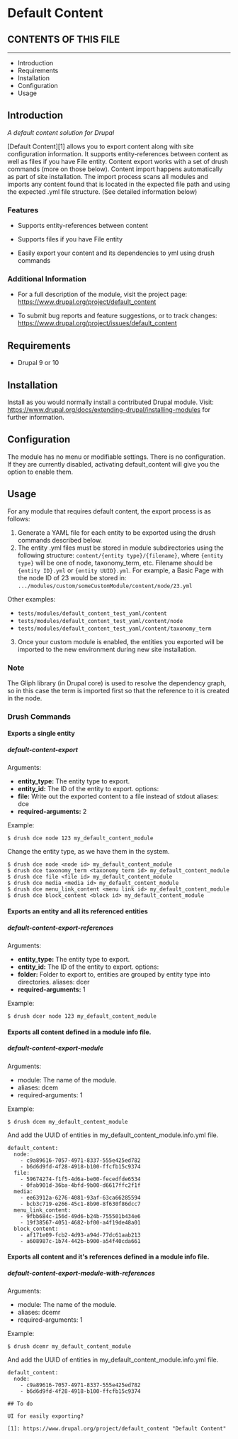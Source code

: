 # Default Content

## CONTENTS OF THIS FILE
---------------------

* Introduction
* Requirements
* Installation
* Configuration
* Usage



## Introduction
_A default content solution for Drupal_

[Default Content][1] allows you to export content along with site configuration information. It supports entity-references between content as well as files if you have File entity. Content export works with a set of drush commands (more on those below). Content import happens automatically as part of site installation. The import process scans all modules and imports any content found that is located in the expected file path and using the expected .yml file structure. (See detailed information below)

###  Features

* Supports entity-references between content

* Supports files if you have File entity

* Easily export your content and its dependencies to yml using drush commands

### Additional Information
* For a full description of the module, visit the project page:
  https://www.drupal.org/project/default_content

* To submit bug reports and feature suggestions, or to track changes:
   https://www.drupal.org/project/issues/default_content


## Requirements
* Drupal 9 or 10

## Installation
Install as you would normally install a contributed Drupal module. Visit:
https://www.drupal.org/docs/extending-drupal/installing-modules
for further information.

## Configuration
The module has no menu or modifiable settings. There is no configuration. If they are currently disabled, activating default_content will give you the option to enable them.


## Usage

For any module that requires default content, the export process is as follows:
1) Generate a YAML file for each entity to be exported using the drush commands described below.
2) The entity .yml files must be stored in module subdirectories using the following structure: `content/{entity type}/{filename}`, where `{entity type}` will be one of node, taxonomy_term, etc. Filename should be `{entity ID}.yml` or `{entity UUID}.yml`. For example, a Basic Page with the node ID of 23 would be stored in:
`.../modules/custom/someCustomModule/content/node/23.yml`

Other examples:

 - `tests/modules/default_content_test_yaml/content`
 - `tests/modules/default_content_test_yaml/content/node`
 - `tests/modules/default_content_test_yaml/content/taxonomy_term`

3) Once your custom module is enabled, the entities you exported will be imported to the new environment during new site installation.

### Note

The Gliph library (in Drupal core) is used to resolve the dependency graph, so in this case the term is imported first so that the reference to it is created in the node.

### Drush Commands

#### Exports a single entity

##### default-content-export

Arguments:
- **entity_type:** The entity type to export.
- **entity_id:** The ID of the entity to export.
options:
- **file:** Write out the exported content to a file instead of stdout
aliases: dce
- **required-arguments:** 2

Example:
```
$ drush dce node 123 my_default_content_module
```

Change the entity type, as we have them in the system.
```
$ drush dce node <node id> my_default_content_module
$ drush dce taxonomy_term <taxonomy term id> my_default_content_module
$ drush dce file <file id> my_default_content_module
$ drush dce media <media id> my_default_content_module
$ drush dce menu_link_content <menu link id> my_default_content_module
$ drush dce block_content <block id> my_default_content_module
```

#### Exports an entity and all its referenced entities

##### default-content-export-references

Arguments:
- **entity_type:** The entity type to export.
- **entity_id:** The ID of the entity to export.
options:
- **folder:** Folder to export to, entities are grouped by entity type into directories.
aliases: dcer
- **required-arguments:** 1

Example:
```
$ drush dcer node 123 my_default_content_module
```

#### Exports all content defined in a module info file.

##### default-content-export-module

Arguments:
- module: The name of the module.
- aliases: dcem
- required-arguments: 1

Example:
```
$ drush dcem my_default_content_module
```

And add the UUID of entities in my_default_content_module.info.yml file.

```
default_content:
  node:
    - c9a89616-7057-4971-8337-555e425ed782
    - b6d6d9fd-4f28-4918-b100-ffcfb15c9374
  file:
    - 59674274-f1f5-4d6a-be00-fecedfde6534
    - 0fab901d-36ba-4bfd-9b00-d6617ffc2f1f
  media:
    - ee63912a-6276-4081-93af-63ca66285594
    - bcb3c719-e266-45c1-8b90-8f630f86dcc7
  menu_link_content:
    - 9fbb684c-156d-49d6-b24b-755501b434e6
    - 19f38567-4051-4682-bf00-a4f19de48a01
  block_content:
    - af171e09-fcb2-4d93-a94d-77dc61aab213
    - a608987c-1b74-442b-b900-a54f40cda661
```

#### Exports all content and it's references defined in a module info file.

##### default-content-export-module-with-references

Arguments:
- module: The name of the module.
- aliases: dcemr
- required-arguments: 1

Example:
```
$ drush dcemr my_default_content_module
```

And add the UUID of entities in my_default_content_module.info.yml file.

```
default_content:
  node:
    - c9a89616-7057-4971-8337-555e425ed782
    - b6d6d9fd-4f28-4918-b100-ffcfb15c9374

## To do

UI for easily exporting?

[1]: https://www.drupal.org/project/default_content "Default Content"
